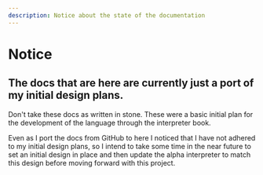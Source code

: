 ```yaml
---
description: Notice about the state of the documentation
---
```


# Notice

## The docs that are here are currently just a port of my initial design plans.

Don't take these docs as written in stone. These were a basic initial plan for the development of the language through the interpreter book.

Even as I port the docs from GitHub to here I noticed that I have not adhered to my initial design plans, so I intend to take some time in the near future to set an initial design in place and then update the alpha interpreter to match this design before moving forward with this project.

